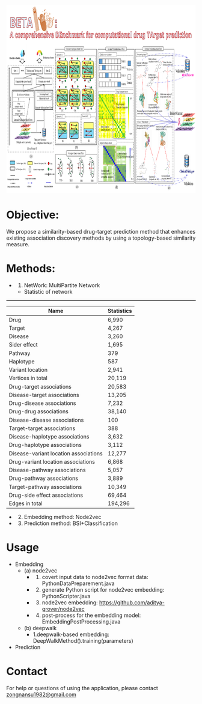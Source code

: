 <table border='1' align="center">
<tr>
<img src="img/log_1.png" height="500" width="2000" >
</tr>
</tabe>


# Objective:   
We propose a similarity-based drug-target prediction method that enhances existing association discovery methods by using a topology-based similarity measure. 

# Methods:
* 1. NetWork: MultiPartite Network
	* Statistic of network
	
|Name|Statistics|
|-----------------------------|-----------------------------|
|Drug|6,990|
|Target|4,267|
|Disease|3,260|
|Sider effect|1,695|
|Pathway|379|
|Haplotype|587
|Variant location|2,941|
|Vertices in total|20,119
|Drug-target associations|20,583|
|Disease-target associations|13,205|
|Drug-disease associations|7,232|
|Drug-drug associations|38,140|
|Disease-disease associations|100|
|Target-target associations|388|
|Disease-haplotype associations|3,632|
|Drug-haplotype associations|3,112|
|Disease-variant location associations|12,277|
|Drug-variant location associations|6,868|
|Disease-pathway associations|5,057|
|Drug-pathway associations|3,889|
|Target-pathway associations|10,349|
|Drug-side effect associations|69,464|
|Edges in total|194,296|
	
* 2. Embedding method: Node2vec
* 3. Prediction method: BSI+Classification

# Usage   
* Embedding
	* (a) node2vec
		* 1. covert input data to node2vec format data: PythonDataPreparement.java
		* 2. generate Python script for node2vec embedding: PythonScripter.java
		* 3. node2vec embedding: https://github.com/aditya-grover/node2vec
		* 4. post-process for the embedding model: EmbeddingPostProcessing.java
	* (b) deepwalk
		* 1.deepwalk-based embedding: DeepWalkMethod().training(parameters)
* Prediction   
  


# Contact
For help or questions of using the application, please contact zongnansu1982@gmail.com
